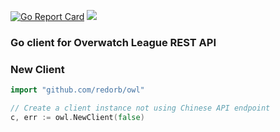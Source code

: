 [![Go Report Card](https://goreportcard.com/badge/redorb/owl)](https://goreportcard.com/report/redorb/owl)
[![](https://godoc.org/github.com/redorb/owl?status.svg)](http://godoc.org/github.com/redorb/owl)
### Go client for Overwatch League REST API

### New Client

```go
import "github.com/redorb/owl"

// Create a client instance not using Chinese API endpoint
c, err := owl.NewClient(false)
```
